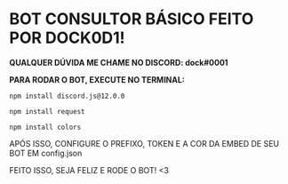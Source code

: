 <h1>BOT CONSULTOR BÁSICO FEITO POR DOCK0D1!</h1>

<b>QUALQUER DÚVIDA ME CHAME NO DISCORD: dock#0001</b>

<b>PARA RODAR O BOT, EXECUTE NO TERMINAL:</b>

```npm install discord.js@12.0.0```

```npm install request```

```npm install colors```

APÓS ISSO, CONFIGURE O PREFIXO, TOKEN E A COR DA EMBED DE SEU BOT EM config.json

FEITO ISSO, SEJA FELIZ E RODE O BOT! <3
